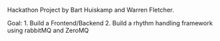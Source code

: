Hackathon Project by Bart Huiskamp and Warren Fletcher.

Goal:
    1. Build a Frontend/Backend
    2. Build a rhythm handling framework using rabbitMQ and ZeroMQ